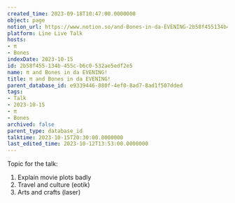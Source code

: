 ```yaml
---
created_time: 2023-09-18T10:47:00.0000000
object: page
notion_url: https://www.notion.so/and-Bones-in-da-EVENING-2b58f455134b455cb6c0532ae5edf2e5
platform: Line Live Talk
hosts:
- π
- Bones
indexDate: 2023-10-15
id: 2b58f455-134b-455c-b6c0-532ae5edf2e5
name: π and Bones in da EVENING!
title: π and Bones in da EVENING!
parent_database_id: e9339446-880f-4ef0-8ad7-8ad1f507dded
tags:
- Talk
- 2023-10-15
- π
- Bones
archived: false
parent_type: database_id
talktime: 2023-10-15T20:30:00.0000000
last_edited_time: 2023-10-12T13:53:00.0000000
---
```


Topic for the talk:
1. Explain movie plots  badly 
2. Travel and culture (eotik)
3. Arts and crafts (laser)

























